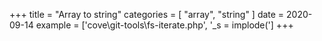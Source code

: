 +++
title = "Array to string"
categories = [ "array", "string" ]
date = 2020-09-14
example = ['cove\git-tools\fs-iterate.php', '_s = implode(']
+++
